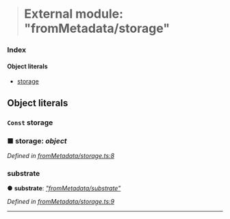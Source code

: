 > # External module: "fromMetadata/storage"

### Index

#### Object literals

* [storage](_frommetadata_storage_.md#const-storage)

## Object literals

### `Const` storage

### ■ **storage**: *object*

*Defined in [fromMetadata/storage.ts:8](https://github.com/polkadot-js/api/blob/ffe1c71/packages/type-storage/src/fromMetadata/storage.ts#L8)*

###  substrate

● **substrate**: *["fromMetadata/substrate"](_frommetadata_substrate_.md)*

*Defined in [fromMetadata/storage.ts:9](https://github.com/polkadot-js/api/blob/ffe1c71/packages/type-storage/src/fromMetadata/storage.ts#L9)*

___